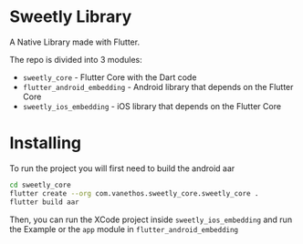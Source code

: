 # Sweetly Library

A Native Library made with Flutter.

The repo is divided into 3 modules:
* `sweetly_core` - Flutter Core with the Dart code
* `flutter_android_embedding` - Android library that depends on the Flutter Core
* `sweetly_ios_embedding` - iOS library that depends on the Flutter Core

# Installing

To run the project you will first need to build the android aar

```bash
cd sweetly_core
flutter create --org com.vanethos.sweetly_core.sweetly_core .
flutter build aar
```

Then, you can run the XCode project inside `sweetly_ios_embedding` and run the Example or the `app` module in `flutter_android_embedding`

